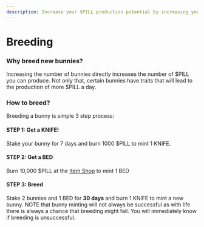 ```yaml
---
description: Increase your $PILL production potential by increasing your bunny stash
---
```


# Breeding

### Why breed new bunnies?

Increasing the number of bunnies directly increases the number of $PILL you can produce. Not only that, certain bunnies have traits that will lead to the production of more $PILL a day.

### How to breed?

Breeding a bunny is simple 3 step process:

#### STEP 1: Get a KNIFE!

Stake your bunny for 7 days and burn 1000 $PILL to mint 1 KNIFE.

#### STEP 2: Get a BED

Burn 10,000 $PILL at the [Item Shop](item-shop.md) to mint 1 BED

#### STEP 3: Breed

Stake 2 bunnies and 1 BED for **30 days** and burn 1 KNIFE to mint a new bunny. NOTE that bunny minting will not always be successful as with life there is always a chance that breeding might fail. You will immediately know if breeding is unsuccessful.
